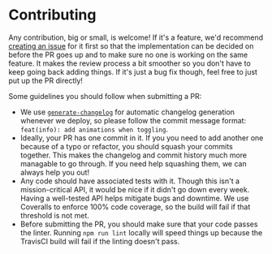 # Contributing

Any contribution, big or small, is welcome! If it's a feature, we'd recommend [creating an issue](https://github.com/pokedextracker/pokedextracker.com/issues/new) for it first so that the implementation can be decided on before the PR goes up and to make sure no one is working on the same feature. It makes the review process a bit smoother so you don't have to keep going back adding things. If it's just a bug fix though, feel free to just put up the PR directly!

Some guidelines you should follow when submitting a PR:

* We use [`generate-changelog`](https://github.com/lob/generate-changelog) for automatic changelog generation whenever we deploy, so please follow the commit message format: `feat(info): add animations when toggling`.
* Ideally, your PR has one commit in it. If you you need to add another one because of a typo or refactor, you should squash your commits together. This makes the changelog and commit history much more managable to go through. If you need help squashing them, we can always help you out!
* Any code should have associated tests with it. Though this isn't a mission-critical API, it would be nice if it didn't go down every week. Having a well-tested API helps mitigate bugs and downtime. We use Coveralls to enforce 100% code coverage, so the build will fail if that threshold is not met.
* Before submitting the PR, you should make sure that your code passes the linter. Running `npm run lint` locally will speed things up because the TravisCI build will fail if the linting doesn't pass.
